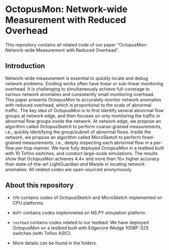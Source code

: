 # OctopusMon: Network-wide Measurement with Reduced Overhead

This repository contains all related code of our paper "OctopusMon: Network-wide Measurement with Reduced Overhead". 

## Introduction

Network-wide measurement is essential to quickly locate and debug network problems. Existing works often have linear or sub-linear monitoring overhead. It is challenging to simultaneously achieve full-coverage to various network anomalies and consistently small monitoring overhead. This paper presents OctopusMon to accurately monitor network anomalies with reduced overhead, which is proportional to the scale of abnormal traffic. The key idea of OctopusMon is to first identify several abnormal flow groups at network edge, and then focuses on only monitoring the traffic in abnormal flow groups inside the network. At network edge, we propose an algorithm called OctopusSketch to perform coarse-grained measurements, i.e., quickly identifying the group/subnet of abnormal flows. Inside the network, we propose an algorithm called MicroSketch to perform fined-grained measurements, i.e., deeply inspecting each abnormal flow in a per-flow per-hop manner. We have fully deployed OctopusMon in a testbed built with 10 Tofino switches, and conduct large-scale simulations. The results show that OctopusMon achieves 4.4× and more than 10× higher accuracy than state-of-the-art LightGuardian and Marple in locating network anomalies. All related codes are open-sourced anonymously.

## About this repository

* `CPU` contains codes of OctopusSketch and MicroSketch implemented on CPU platforms. 

* `NSPY` contains codes implemneted on NS.PY simulation platform. 

* `testbed` contains codes related to our testbed. We have deployed OctopusMon on a testbed built with Edgecore Wedge 100BF-32X switches (with Tofino ASIC). 

* More details can be found in the folders.
